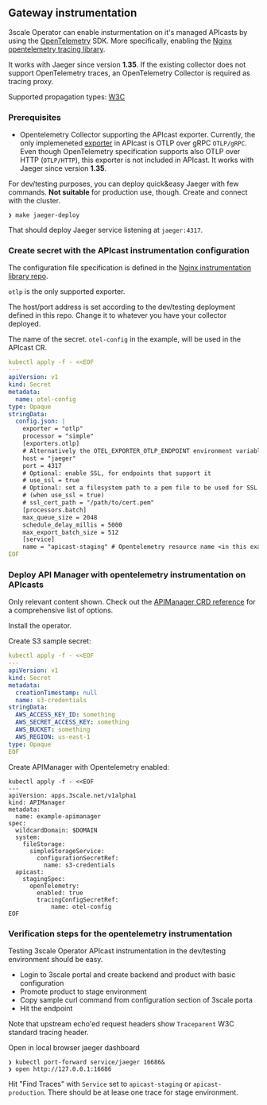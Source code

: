## Gateway instrumentation

3scale Operator can enable insturmentation on it's managed APIcasts by using the [OpenTelemetry](https://opentelemetry.io/) SDK.
More specifically, enabling the [Nginx opentelemetry tracing library](https://github.com/open-telemetry/opentelemetry-cpp-contrib/tree/main/instrumentation/nginx).

It works with Jaeger since version **1.35**.  If the existing collector does not support
OpenTelemetry traces, an OpenTelemetry Collector is required as tracing proxy.

Supported propagation types: [W3C](https://w3c.github.io/trace-context/)

### Prerequisites

* Opentelemetry Collector supporting the APIcast exporter. Currently, the only implemeneted [exporter](https://opentelemetry.io/docs/reference/specification/protocol/exporter/)
in APIcast is OTLP over gRPC `OTLP/gRPC`. Even though OpenTelemetry specification supports also OTLP over HTTP (`OTLP/HTTP`),
this exporter is not included in APIcast. It works with Jaeger since version **1.35**.

For dev/testing purposes, you can deploy quick&easy Jaeger with few commands. **Not suitable** for production use, though.
Create and connect with the cluster.

```
❯ make jaeger-deploy
```

That should deploy Jaeger service listening at `jaeger:4317`.

### Create secret with the APIcast instrumentation configuration

The configuration file specification is defined in the [Nginx instrumentation library repo](https://github.com/open-telemetry/opentelemetry-cpp-contrib/tree/main/instrumentation/nginx).

`otlp` is the only supported exporter.

The host/port address is set according to the dev/testing deployment defined in this repo.
Change it to whatever you have your collector deployed.

The name of the secret. `otel-config` in the example, will be used in the APIcast CR.

```yaml
kubectl apply -f - <<EOF
---
apiVersion: v1
kind: Secret
metadata:
  name: otel-config
type: Opaque
stringData:
  config.json: |
    exporter = "otlp"
    processor = "simple"
    [exporters.otlp]
    # Alternatively the OTEL_EXPORTER_OTLP_ENDPOINT environment variable can also be used.
    host = "jaeger"
    port = 4317
    # Optional: enable SSL, for endpoints that support it
    # use_ssl = true
    # Optional: set a filesystem path to a pem file to be used for SSL encryption
    # (when use_ssl = true)
    # ssl_cert_path = "/path/to/cert.pem"
    [processors.batch]
    max_queue_size = 2048
    schedule_delay_millis = 5000
    max_export_batch_size = 512
    [service]
    name = "apicast-staging" # Opentelemetry resource name <in this example, apicast staging is used
EOF
```

### Deploy API Manager with opentelemetry instrumentation on APIcasts

Only relevant content shown. Check out the [APIManager CRD reference](apimanager-reference.md) for
a comprehensive list of options.

Install the operator.

Create S3 sample secret:
```yaml
kubectl apply -f - <<EOF   
---
apiVersion: v1
kind: Secret
metadata:
  creationTimestamp: null
  name: s3-credentials
stringData:
  AWS_ACCESS_KEY_ID: something
  AWS_SECRET_ACCESS_KEY: something
  AWS_BUCKET: something
  AWS_REGION: us-east-1
type: Opaque
EOF
```
Create APIManager with Opentelemetry enabled:

```
kubectl apply -f - <<EOF
---
apiVersion: apps.3scale.net/v1alpha1
kind: APIManager
metadata:
  name: example-apimanager
spec:
  wildcardDomain: $DOMAIN
  system:
    fileStorage:
      simpleStorageService:
        configurationSecretRef:
          name: s3-credentials
  apicast:
    stagingSpec:
      openTelemetry:
        enabled: true
        tracingConfigSecretRef:
            name: otel-config
EOF
```
### Verification steps for the opentelemetry instrumentation

Testing 3scale Operator APIcast instrumentation in the dev/testing environment should be easy.

* Login to 3scale portal and create backend and product with basic configuration
* Promote product to stage environment
* Copy sample curl command from configuration section of 3scale porta
* Hit the endpoint

Note that upstream echo'ed request headers show `Traceparent` W3C standard tracing header.

Open in local browser jaeger dashboard

```
❯ kubectl port-forward service/jaeger 16686&
❯ open http://127.0.0.1:16686
```

Hit "Find Traces" with `Service` set to `apicast-staging` or `apicast-production`. There should be at lease one trace for stage environment.